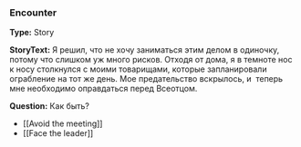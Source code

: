 ### Encounter
**Type:** Story

**StoryText:** Я решил, что не хочу заниматься этим делом в одиночку, потому что слишком уж много рисков. Отходя от дома, я в темноте нос к носу столкнулся с моими товарищами, которые запланировали ограбление на тот же день. Мое предательство вскрылось, и  теперь мне необходимо оправдаться перед Всеотцом.

**Question:**  Как быть?

- [[Avoid the meeting]]
- [[Face the leader]]